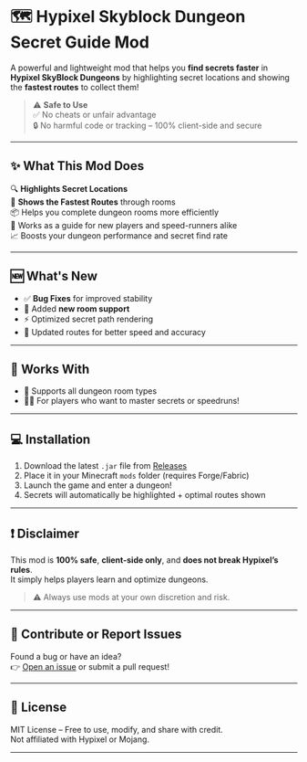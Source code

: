 # 🗺️ Hypixel Skyblock Dungeon Secret Guide Mod

A powerful and lightweight mod that helps you **find secrets faster** in **Hypixel SkyBlock Dungeons** by highlighting secret locations and showing the **fastest routes** to collect them!

> ⚠️ **Safe to Use**  
> ✅ No cheats or unfair advantage  
> 🔒 No harmful code or tracking – 100% client-side and secure

---

## ✨ What This Mod Does

🔍 **Highlights Secret Locations**  
🚪 **Shows the Fastest Routes** through rooms  
📦 Helps you complete dungeon rooms more efficiently  
🧠 Works as a guide for new players and speed-runners alike  
📈 Boosts your dungeon performance and secret find rate

---

## 🆕 What's New

- ✅ **Bug Fixes** for improved stability  
- 🧩 Added **new room support**  
- ⚡ Optimized secret path rendering  
- 🧭 Updated routes for better speed and accuracy

---

## 🧱 Works With

- 🧱 Supports all dungeon room types  
- 🧙‍♂️ For players who want to master secrets or speedruns!

---

## 💻 Installation

1. Download the latest `.jar` file from [Releases](https://github.com/delevmine/Secret-Routes/releases/tag/SecrectRoutes-0.14)
2. Place it in your Minecraft `mods` folder (requires Forge/Fabric)
3. Launch the game and enter a dungeon!
4. Secrets will automatically be highlighted + optimal routes shown

---

## ❗ Disclaimer

This mod is **100% safe**, **client-side only**, and **does not break Hypixel’s rules**.  
It simply helps players learn and optimize dungeons.  
> ⚠️ Always use mods at your own discretion and risk.

---

## 🧠 Contribute or Report Issues

Found a bug or have an idea?  
👉 [Open an issue](https://github.com/delevmine/Secret-Routes/issues) or submit a pull request!

---

## 📃 License

MIT License – Free to use, modify, and share with credit.  
Not affiliated with Hypixel or Mojang.

---
